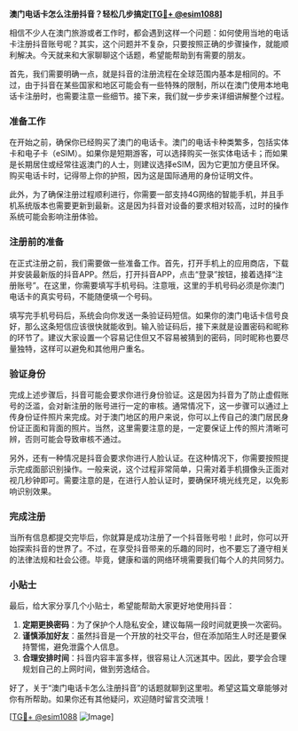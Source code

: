 **澳门电话卡怎么注册抖音？轻松几步搞定[[TG💪+ @esim1088](https://t.me/s/esim1088)]**

相信不少人在澳门旅游或者工作时，都会遇到这样一个问题：如何使用当地的电话卡注册抖音账号呢？其实，这个问题并不复杂，只要按照正确的步骤操作，就能顺利解决。今天就来和大家聊聊这个话题，希望能帮助到有需要的朋友。

首先，我们需要明确一点，就是抖音的注册流程在全球范围内基本是相同的。不过，由于抖音在某些国家和地区可能会有一些特殊的限制，所以在澳门使用本地电话卡注册时，也需要注意一些细节。接下来，我们就一步步来详细讲解整个过程。

### 准备工作

在开始之前，确保你已经购买了澳门的电话卡。澳门的电话卡种类繁多，包括实体卡和电子卡（eSIM）。如果你是短期游客，可以选择购买一张实体电话卡；而如果是长期居住或经常往返澳门的人士，则建议选择eSIM，因为它更加方便且环保。购买电话卡时，记得带上你的护照，因为这是国际通用的身份证明文件。

此外，为了确保注册过程顺利进行，你需要一部支持4G网络的智能手机，并且手机系统版本也需要更新到最新。这是因为抖音对设备的要求相对较高，过时的操作系统可能会影响注册体验。

### 注册前的准备

在正式注册之前，我们需要做一些准备工作。首先，打开手机上的应用商店，下载并安装最新版的抖音APP。然后，打开抖音APP，点击“登录”按钮，接着选择“注册账号”。在这里，你需要填写手机号码。注意哦，这里的手机号码必须是你澳门电话卡的真实号码，不能随便填一个号码。

填写完手机号码后，系统会向你发送一条验证码短信。如果你的澳门电话卡信号良好，那么这条短信应该很快就能收到。输入验证码后，接下来就是设置密码和昵称的环节了。建议大家设置一个容易记住但又不容易被猜到的密码，同时昵称也要尽量独特，这样可以避免和其他用户重名。

### 验证身份

完成上述步骤后，抖音可能会要求你进行身份验证。这是因为抖音为了防止虚假账号的泛滥，会对新注册的账号进行一定的审核。通常情况下，这一步骤可以通过上传身份证件照片来完成。对于澳门地区的用户来说，你可以上传自己的澳门居民身份证正面和背面的照片。当然，这里需要注意的是，一定要保证上传的照片清晰可辨，否则可能会导致审核不通过。

另外，还有一种情况是抖音会要求你进行人脸认证。在这种情况下，你需要按照提示完成面部识别操作。一般来说，这个过程非常简单，只需对着手机摄像头正面对视几秒钟即可。需要注意的是，在进行人脸认证时，要确保环境光线充足，以免影响识别效果。

### 完成注册

当所有信息都提交完毕后，你就算是成功注册了一个抖音账号啦！此时，你可以开始探索抖音的世界了。不过，在享受抖音带来的乐趣的同时，也不要忘了遵守相关的法律法规和社会公德。毕竟，健康和谐的网络环境需要我们每个人的共同努力。

### 小贴士

最后，给大家分享几个小贴士，希望能帮助大家更好地使用抖音：

1. **定期更换密码**：为了保护个人隐私安全，建议每隔一段时间就更换一次密码。
2. **谨慎添加好友**：虽然抖音是一个开放的社交平台，但在添加陌生人时还是要保持警惕，避免泄露个人信息。
3. **合理安排时间**：抖音内容丰富多样，很容易让人沉迷其中。因此，要学会合理规划自己的上网时间，做到劳逸结合。

好了，关于“澳门电话卡怎么注册抖音”的话题就聊到这里啦。希望这篇文章能够对你有所帮助。如果你还有其他疑问，欢迎随时留言交流哦！

[[TG💪+ @esim1088](https://t.me/s/esim1088) ![Image](https://i.postimg.cc/4NQfJmqS/Snipaste-2025-05-13-00-14-12.png)]